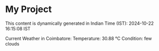 # My Project

This content is dynamically generated in Indian Time (IST): 2024-10-22 16:15:08 IST


Current Weather in Coimbatore:
Temperature: 30.88 °C
Condition: few clouds

